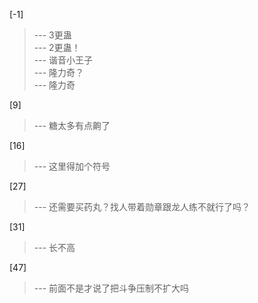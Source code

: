 
[-1] 
>--- 3更蛊<br>
>--- 2更蛊！<br>
>--- 谐音小王子<br>
>--- 隆力奇？<br>
>--- 隆力奇<br>

[9] 
>--- 糖太多有点齁了<br>

[16] 
>--- 这里得加个符号<br>

[27] 
>--- 还需要买药丸？找人带着勋章跟龙人练不就行了吗？<br>

[31] 
>--- 长不高<br>

[47] 
>--- 前面不是才说了把斗争压制不扩大吗<br>
